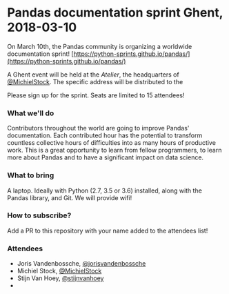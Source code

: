 
# Pandas documentation sprint Ghent, 2018-03-10

On March 10th, the Pandas community is organizing a worldwide documentation sprint! [https://python-sprints.github.io/pandas/](https://python-sprints.github.io/pandas/)

A Ghent event will be held at the *Atelier*, the headquarters of [@MichielStock](https://github.com/MichielStock). The specific address will be distributed to the  

Please sign up for the sprint. Seats are limited to 15 attendees!

### What we'll do

Contributors throughout the world are going to improve Pandas' documentation. Each contributed hour has the potential to transform countless collective hours of difficulties into as many hours of productive work. This is a great opportunity to learn from fellow programmers, to learn more about Pandas and to have a significant impact on data science.

### What to bring

A laptop. Ideally with Python (2.7, 3.5 or 3.6) installed, along with the Pandas library, and Git. We will provide wifi!

### How to subscribe?

Add a PR to this repository with your name added to the attendees list!

### Attendees

* Joris Vandenbossche, [@jorisvandenbossche](https://github.com/jorisvandenbossche)
* Michiel Stock, [@MichielStock](https://github.com/MichielStock)
* Stijn Van Hoey, [@stijnvanhoey](https://github.com/stijnvanhoey)
* 


